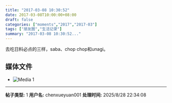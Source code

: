 ```yaml
---
title: "2017-03-08 10:30:52"
date: 2017-03-08T10:00:00+08:00
draft: false
categories: ["moments","2017","2017-03"]
tags: ["朋友圈","生活记录"]
summary: "2017-03-08 10:30:52..."
---
```


去吃日料必点的三样，saba、chop chop和unagi。

## 媒体文件

- ![Media 1](/Moments/photos/2017-03-08/201703081030520.jpg)

---

**帖子类型:** 1
**用户名:** chenxueyuan001
**处理时间:** 2025/8/28 22:34:08